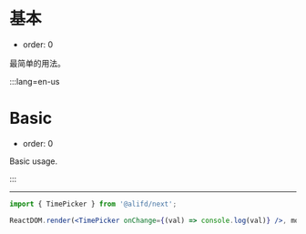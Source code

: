 # 基本

- order: 0

最简单的用法。

:::lang=en-us
# Basic

- order: 0

Basic usage.

:::

---

````jsx
import { TimePicker } from '@alifd/next';

ReactDOM.render(<TimePicker onChange={(val) => console.log(val)} />, mountNode);
````
